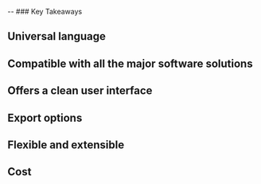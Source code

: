 
-- ### Key Takeaways
## Universal language

## Compatible with all the major software solutions

## Offers a clean user interface

## Export options

## Flexible and extensible

## **Cost**

